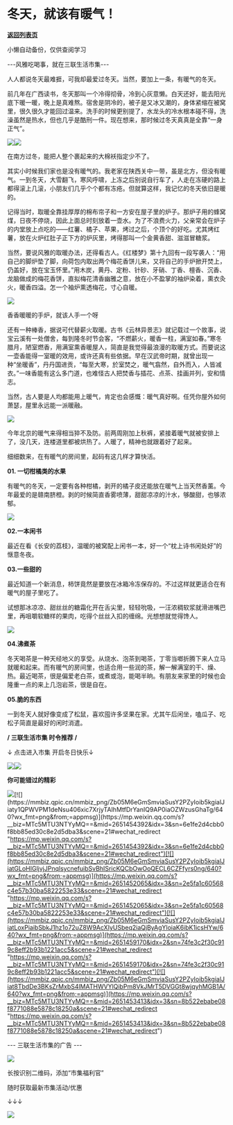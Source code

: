 # 冬天，就该有暖气！

[**返回列表页**](/gzh/三联生活周刊)

小懒自动备份，仅供查阅学习

\---风雅吃喝事，就在三联生活市集---

人人都说冬天最难捱，可我却最爱过冬天。当然，要加上一条，有暖气的冬天。

前几年在广西读书，冬天那叫一个冷得彻骨，冷到心灰意懒。白天还好，能去阳光底下暖一暖，晚上是真难熬。宿舍是阴冷的，被子是又冰又潮的，身体紧缩在被窝里，很久很久才能回过温来。洗手的时候更别提了，水龙头的冷水根本碰不得，洗澡虽然是热水，但也几乎是酷刑一件。现在想来，那时候过冬天真真是全靠“一身正气”。

![](https://mmbiz.qpic.cn/mmbiz_gif/Zb05M6eGmSmviaSusY2PZyIoib5kgialJiat5UIjVQ5xORnlGHXgZVxkbgQVhW80yx5vhjUH8UjJ9qRZpjX78ZHNRQ/640?wx_fmt=gif&from;=appmsg)![](https://mmbiz.qpic.cn/mmbiz_jpg/Zb05M6eGmSmviaSusY2PZyIoib5kgialJiatZd4xh67SQkt87T0dudNZDqH45UyQj7ib3abQhSZD9agdJNuqAnNX3dw/640?wx_fmt=jpeg&from;=appmsg)

在南方过冬，能把人整个裹起来的大棉袄指定少不了。

其实小时候我们家也是没有暖气的。我老家在陕西关中一带，虽是北方，但没有暖气。一到冬天，大雪翻飞，寒风呼啸，上冻之后别说自行车了，人走在冻硬的路上都得滚上几滚，小朋友们几乎个个都有冻疮。但就算这样，我记忆的冬天依旧是暖的。

记得当时，取暖全靠挂厚厚的棉布帘子和一方安在屋子里的炉子。那炉子用的蜂窝煤，日夜不停烧，因此上面总时刻放着一壶水。为了不浪费火力，父亲常会在炉子的内堂放上点吃的——红薯、橘子、苹果，烤过之后，个顶个的好吃。尤其烤红薯，放在火炉红肚子正下方的炉灰里，烤得那叫一个金黄香甜、滋滋冒糖浆。

当然，要说风雅的取暖办法，还得看古人。《红楼梦》第十九回有一段写袭人：“用自己的脚炉垫了脚，向荷包内取出两个梅花香饼儿来，又将自己的手炉掀开焚上，仍盖好，放在宝玉怀里。”用木炭，黄丹、定粉、针砂、牙硝、丁香、檀香、沉香、龙脑做成的梅花香饼，直拟梅花清香幽雅之意，放在小不盈掌的袖炉染着，熏衣灸火，暖香四溢。怎一个袖炉熏透梅花，寸心自暖。

![](https://mmbiz.qpic.cn/mmbiz_gif/Zb05M6eGmSmviaSusY2PZyIoib5kgialJiatBqL8w4ibSwUDES1845gLsWNjv0TEopNEWlQuqLaXEaxD1Y9nwkJ4FIg/640?wx_fmt=gif&from;=appmsg)

香香暖暖的手炉，就该人手一个呀

还有一种棒香，据说可代替薪火取暖。古书《云林异景志》就记载过一个故事，说宝云溪有一处僧舍，每到隆冬时节会客，“不燃薪火，暖香一柱，满室如春。”寒冬腊月，陋室燃香，用满室熏香暖屋人，简直是我觉得最浪漫的取暖方式。而要说这一壶香能得一室暖的效用，或许还真有些依据。早在汉武帝时期，就曾出现一种“坐暖香”，丹丹国进贡，“每至大寒，於室焚之，暖气翕然，自外而入，人皆减衣。”一味香能有这么多门道，也难怪古人把焚香与插花、点茶、挂画并列，安和情志。

当然，古人要是人均都能用上暖气，肯定也会感慨：暖气真好啊。任凭你屋外如何萧瑟，屋里永远能一派暖融。

![](https://mmbiz.qpic.cn/mmbiz_jpg/Zb05M6eGmSmviaSusY2PZyIoib5kgialJiatg3BtSibLHOCxDcXyMeXYYeAUG1Xuwhp9xGYmjibyRyu1WMBFicUEyQnfA/640?wx_fmt=jpeg&from;=appmsg)

  

今年北京的暖气来得相当猝不及防。前两周刚加上秋裤，紧接着暖气就被安排上了，没几天，连楼道里都被烘热了。人暖了，精神也就跟着好了起来。

细细数来，在有暖气的房间里，起码有这几样才算快活。

**01\. 一切柑橘类的水果**

有暖气的冬天，一定要有各种柑橘，剥开的橘子皮还能放在暖气上当天然香薰。今年最爱的是赣南脐橙。剥的时候简直香雾喷薄，甜甜凉凉的汁水，够酸甜，也够浓郁。

![](https://mmbiz.qpic.cn/mmbiz_gif/Zb05M6eGmSmviaSusY2PZyIoib5kgialJiatNzEkUzSnDmyr7THgjAxGQa4ibP0R1c6ib9LQNS9OYyic31sGwGlCTnYRg/640?wx_fmt=gif&from;=appmsg)

  

**02.一本闲书**

最近在看《长安的荔枝》，温暖的被窝配上闲书一本，好一个“枕上诗书闲处好”的惬意冬夜。

**03.一些甜的**

最近知道一个新消息，柿饼竟然是要放在冰箱冷冻保存的。不过这样就更适合在有暖气的屋子里吃了。

试想那冰凉凉、甜丝丝的糖霜化开在舌尖里，轻轻吮吸，一汪浓稠软浆就滑进嘴巴里，再咀嚼软糖样的果肉，吃得个丝丝入扣的缠绵。光想想就觉得馋人。

![](https://mmbiz.qpic.cn/mmbiz_gif/Zb05M6eGmSmviaSusY2PZyIoib5kgialJiatyeahlzIF2zJ2YYOy6cTI1l21M7BJxg2la1Vvzu30GSibHlQYsKfA0Cg/640?wx_fmt=gif&from;=appmsg)

**04.沸煮茶**

冬天喝茶是一种天经地义的享受。从烧水、泡茶到喝茶，丁零当啷折腾下来人立马就暖和起来。而有暖气的房间里，也适合用一些润的茶，解一解满室的干、燥、热。最近喝茶，很是偏爱老白茶，或煮或泡，能喝半晌。有朋友来家里的时候也会隆重一点的来上几泡岩茶，很是自在。

**05.脆的东西**

一到冬天人就好像变成了松鼠，喜欢囤许多坚果在家。尤其午后闲坐，嗑瓜子、吃松子简直是最好的闲时消遣。

**/ 三联生活市集 时令推荐 /**

↓ 点击进入市集 开启冬日快乐↓

[![](https://mmbiz.qpic.cn/mmbiz_jpg/Zb05M6eGmSmviaSusY2PZyIoib5kgialJiatsqF4sTYZWVgx53ZMSjcRl3VmwL71RuNDxImIhORQzfHjTIMDVIwTVw/640?wx_fmt=jpeg&from;=appmsg)](
"link")![](https://mmbiz.qpic.cn/mmbiz_gif/Zb05M6eGmSmviaSusY2PZyIoib5kgialJiat6ohTDniaGia47jwe4GEQAxRoJqibD7PViceLjkIuBicWI2e5QoRKAib6pWcQ/640?wx_fmt=gif&from;=appmsg)

**你可能错过的精彩**

[![](https://mmbiz.qpic.cn/mmbiz_png/Zb05M6eGmSmviaSusY2PZyIoib5kgialJiatp1AJe95DffO26CaVrs5zL2yIeg4Bu9J0YMrW4rvficZKoc3lz7vbZXA/640?wx_fmt=png&from;=appmsg)](https://mp.weixin.qq.com/s?__biz=MTc5MTU3NTYyMQ==&mid=2651465688&idx=3&sn=3af5513ab385edd218b2e63a8a22e922&scene=21#wechat_redirect
"https://mp.weixin.qq.com/s?__biz=MTc5MTU3NTYyMQ==&mid=2651465688&idx=3&sn=3af5513ab385edd218b2e63a8a22e922&scene=21#wechat_redirect")[![](https://mmbiz.qpic.cn/mmbiz_png/Zb05M6eGmSmviaSusY2PZyIoib5kgialJiaty1QPWVPM1deNsu406xic7XrjyTAIhMtfDrYanIQ9AP0iaOZWzusGhaTg/640?wx_fmt=png&from;=appmsg)](https://mp.weixin.qq.com/s?__biz=MTc5MTU3NTYyMQ==&mid=2651454392&idx=3&sn=6e1fe2d4cbb0f8bb85ed30c8e2d5dba3&scene=21#wechat_redirect
"https://mp.weixin.qq.com/s?__biz=MTc5MTU3NTYyMQ==&mid=2651454392&idx=3&sn=6e1fe2d4cbb0f8bb85ed30c8e2d5dba3&scene=21#wechat_redirect")[![](https://mmbiz.qpic.cn/mmbiz_png/Zb05M6eGmSmviaSusY2PZyIoib5kgialJiatGLoHIGljvjJPnqlsycnefuibSvBhISricKQCbOwOoQECL6CZFfyrs0ng/640?wx_fmt=png&from;=appmsg)](https://mp.weixin.qq.com/s?__biz=MTc5MTU3NTYyMQ==&mid=2651452065&idx=3&sn=2e5fa1c60568c4e57b30ba5822253e33&scene=21#wechat_redirect
"https://mp.weixin.qq.com/s?__biz=MTc5MTU3NTYyMQ==&mid=2651452065&idx=3&sn=2e5fa1c60568c4e57b30ba5822253e33&scene=21#wechat_redirect")[![](https://mmbiz.qpic.cn/mmbiz_png/Zb05M6eGmSmviaSusY2PZyIoib5kgialJiatLoxPiaibSbkJ1hz1o72uZ8W9AcXIyUSbeq2iaQjByAgYloiaK6ibK1icsHYw/640?wx_fmt=png&from;=appmsg)](https://mp.weixin.qq.com/s?__biz=MTc5MTU3NTYyMQ==&mid=2651459170&idx=2&sn=74fe3c2f30c919c8eff2b93b1221acc5&scene=21#wechat_redirect
"https://mp.weixin.qq.com/s?__biz=MTc5MTU3NTYyMQ==&mid=2651459170&idx=2&sn=74fe3c2f30c919c8eff2b93b1221acc5&scene=21#wechat_redirect")[![](https://mmbiz.qpic.cn/mmbiz_png/Zb05M6eGmSmviaSusY2PZyIoib5kgialJiat8TbdDe3BKsZrMxbS4lMATHWVYlQibPm8VkJMrT5DVGGt8wjqyhMGB1A/640?wx_fmt=png&from;=appmsg)](https://mp.weixin.qq.com/s?__biz=MTc5MTU3NTYyMQ==&mid=2651453413&idx=3&sn=8b522ebabe08f8771088e5878c18250a&scene=21#wechat_redirect
"https://mp.weixin.qq.com/s?__biz=MTc5MTU3NTYyMQ==&mid=2651453413&idx=3&sn=8b522ebabe08f8771088e5878c18250a&scene=21#wechat_redirect")

\--- 三联生活市集的广告 ---

![](https://mmbiz.qpic.cn/mmbiz_jpg/Zb05M6eGmSmviaSusY2PZyIoib5kgialJiatw1nV9oLictkm1Bq5iaVoXWkRsDQfdeoGgHMEDhzBd0x7GXv0pwgst7ZA/640?wx_fmt=jpeg&from;=appmsg)

长按识别二维码，添加“市集福利官”

随时获取最新市集活动/优惠

↓↓↓

![](https://mmbiz.qpic.cn/mmbiz_jpg/Zb05M6eGmSmviaSusY2PZyIoib5kgialJiat5PamETj4smIxjlX8LBYphicwLXXvIibr5bicRVnOXxEaMhAcBEb36keibA/640?wx_fmt=jpeg&from;=appmsg)

